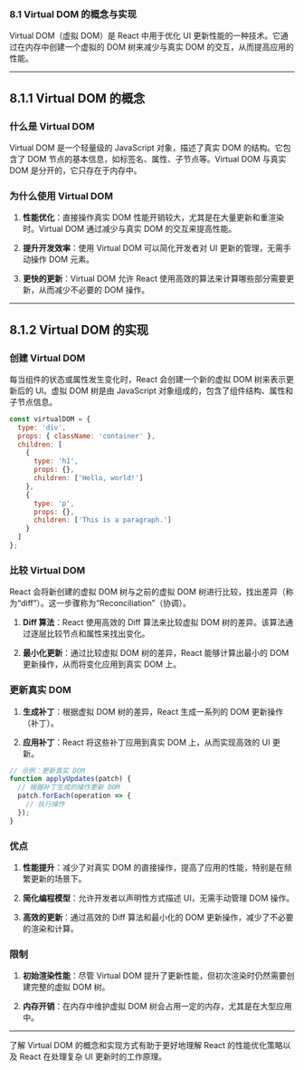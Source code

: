 ### 8.1 Virtual DOM 的概念与实现

Virtual DOM（虚拟 DOM）是 React 中用于优化 UI 更新性能的一种技术。它通过在内存中创建一个虚拟的 DOM 树来减少与真实 DOM 的交互，从而提高应用的性能。

---

## 8.1.1 Virtual DOM 的概念

### **什么是 Virtual DOM**

Virtual DOM 是一个轻量级的 JavaScript 对象，描述了真实 DOM 的结构。它包含了 DOM 节点的基本信息，如标签名、属性、子节点等。Virtual DOM 与真实 DOM 是分开的，它只存在于内存中。

### **为什么使用 Virtual DOM**

1. **性能优化**：直接操作真实 DOM 性能开销较大，尤其是在大量更新和重渲染时。Virtual DOM 通过减少与真实 DOM 的交互来提高性能。

2. **提升开发效率**：使用 Virtual DOM 可以简化开发者对 UI 更新的管理，无需手动操作 DOM 元素。

3. **更快的更新**：Virtual DOM 允许 React 使用高效的算法来计算哪些部分需要更新，从而减少不必要的 DOM 操作。

---

## 8.1.2 Virtual DOM 的实现

### **创建 Virtual DOM**

每当组件的状态或属性发生变化时，React 会创建一个新的虚拟 DOM 树来表示更新后的 UI。虚拟 DOM 树是由 JavaScript 对象组成的，包含了组件结构、属性和子节点信息。

```javascript
const virtualDOM = {
  type: 'div',
  props: { className: 'container' },
  children: [
    {
      type: 'h1',
      props: {},
      children: ['Hello, world!']
    },
    {
      type: 'p',
      props: {},
      children: ['This is a paragraph.']
    }
  ]
};
```

### **比较 Virtual DOM**

React 会将新创建的虚拟 DOM 树与之前的虚拟 DOM 树进行比较，找出差异（称为“diff”）。这一步骤称为“Reconciliation”（协调）。

1. **Diff 算法**：React 使用高效的 Diff 算法来比较虚拟 DOM 树的差异。该算法通过逐层比较节点和属性来找出变化。

2. **最小化更新**：通过比较虚拟 DOM 树的差异，React 能够计算出最小的 DOM 更新操作，从而将变化应用到真实 DOM 上。

### **更新真实 DOM**

1. **生成补丁**：根据虚拟 DOM 树的差异，React 生成一系列的 DOM 更新操作（补丁）。

2. **应用补丁**：React 将这些补丁应用到真实 DOM 上，从而实现高效的 UI 更新。

```javascript
// 示例：更新真实 DOM
function applyUpdates(patch) {
  // 根据补丁生成的操作更新 DOM
  patch.forEach(operation => {
    // 执行操作
  });
}
```

### **优点**

1. **性能提升**：减少了对真实 DOM 的直接操作，提高了应用的性能，特别是在频繁更新的场景下。

2. **简化编程模型**：允许开发者以声明性方式描述 UI，无需手动管理 DOM 操作。

3. **高效的更新**：通过高效的 Diff 算法和最小化的 DOM 更新操作，减少了不必要的渲染和计算。

### **限制**

1. **初始渲染性能**：尽管 Virtual DOM 提升了更新性能，但初次渲染时仍然需要创建完整的虚拟 DOM 树。

2. **内存开销**：在内存中维护虚拟 DOM 树会占用一定的内存，尤其是在大型应用中。

---

了解 Virtual DOM 的概念和实现方式有助于更好地理解 React 的性能优化策略以及 React 在处理复杂 UI 更新时的工作原理。